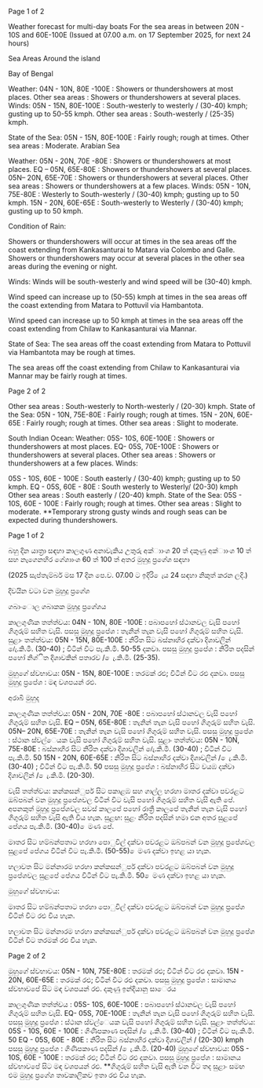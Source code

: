 Page 1 of 2

Weather forecast for multi-day boats For the sea areas in between 20N - 10S and 60E-100E (Issued at 07.00 a.m. on 17 September 2025, for next 24 hours)

Sea Areas Around the island

Bay of Bengal

Weather: 04N - 10N, 80E -100E : Showers or thundershowers at most places. Other sea areas : Showers or thundershowers at several places. Winds: 05N - 15N, 80E-100E : South-westerly to westerly / (30-40) kmph; gusting up to 50-55 kmph. Other sea areas : South-westerly / (25-35) kmph.

State of the Sea: 05N - 15N, 80E-100E : Fairly rough; rough at times. Other sea areas : Moderate. Arabian Sea

Weather: 05N - 20N, 70E -80E : Showers or thundershowers at most places. EQ – 05N, 65E-80E : Showers or thundershowers at several places. 05N– 20N, 65E-70E : Showers or thundershowers at several places. Other sea areas : Showers or thundershowers at a few places. Winds: 05N - 10N, 75E-80E : Westerly to South-westerly / (30-40) kmph; gusting up to 50 kmph. 15N - 20N, 60E-65E : South-westerly to Westerly / (30-40) kmph; gusting up to 50 kmph.

Condition of Rain:

Showers or thundershowers will occur at times in the sea areas off the coast extending from Kankasanturai to Matara via Colombo and Galle. Showers or thundershowers may occur at several places in the other sea areas during the evening or night.

Winds: Winds will be south-westerly and wind speed will be (30-40) kmph.

Wind speed can increase up to (50-55) kmph at times in the sea areas off the coast extending from Matara to Pottuvil via Hambantota.

Wind speed can increase up to 50 kmph at times in the sea areas off the coast extending from Chilaw to Kankasanturai via Mannar.

State of Sea: The sea areas off the coast extending from Matara to Pottuvil via Hambantota may be rough at times.

The sea areas off the coast extending from Chilaw to Kankasanturai via Mannar may be fairly rough at times.

Page 2 of 2

Other sea areas : South-westerly to North-westerly / (20-30) kmph. State of the Sea: 05N - 10N, 75E-80E : Fairly rough; rough at times. 15N - 20N, 60E-65E : Fairly rough; rough at times. Other sea areas : Slight to moderate.

South Indian Ocean: Weather: 05S- 10S, 60E-100E : Showers or thundershowers at most places. EQ- 05S, 70E-100E : Showers or thundershowers at several places. Other sea areas : Showers or thundershowers at a few places. Winds:

05S - 10S, 60E - 100E : South easterly / (30-40) kmph; gusting up to 50 kmph. EQ - 05S, 60E - 80E : South westerly to Westerly/ (20-30) kmph Other sea areas : South easterly / (20-40) kmph. State of the Sea: 05S - 10S, 60E - 100E : Fairly rough; rough at times. Other sea areas : Slight to moderate. **Temporary strong gusty winds and rough seas can be expected during thundershowers.

Page 1 of 2

බහු දින යාත්‍රා සඳහා කාලගුණ අනාවැකිය උතුරු අක්ාාංශ 20 ත් දකුණු අක්ාාංශ 10 ත් සහ නැගෙනහිර ගේශාාංශ 60 ත් 100 ත් අතර මුහුදු ප්‍රගේශ සඳහා

(2025 සැප්තැම්බර් මස 17 දින පෙ.ව. 07.00 ට ඉදිරි ෙැය 24 සඳහා නිකුත් කරන ලදි.)

දිවයින වටා වන මුහුදු ප්‍රගේශ

ගබාංොල ගබාකක මුහුදු ප්‍රගේශය

කාලගුණික තත්ත්වය: 04N - 10N, 80E -100E : පබාපහෝ ස්ථානවල වැසි පහෝ ගිගුරුම් සහිත වැසි. පසසු මුහුදු ප්‍රපේශ : තැනින් තැන වැසි පහෝ ගිගුරුම් සහිත වැසි. සුළාං තත්ත්වය: 05N - 15N, 80E-100E : නිරිත සිට බස්නාහිර දක්වා දිශාවලින් /ෙැ.කි.මී. (30-40) ; විටින් විට පැ.කි.මී. 50-55 දකවා. පසසු මුහුදු ප්‍රපේශ : නිරිත පදසින් පහෝ නිශ්ිත දිශාවකින් පතාරව / ෙැ.කි.මී. (25-35).

මුහුගේ ස්වභාවය: 05N - 15N, 80E-100E : තරමක් රළු; විටින් විට රළු දකවා. පසසු මුහුදු ප්‍රපේශ : මඳ වශපයන් රළු.

අරාබි මුහුද

කාලගුණික තත්ත්වය: 05N - 20N, 70E -80E : පබාපහෝ ස්ථානවල වැසි පහෝ ගිගුරුම් සහිත වැසි. EQ – 05N, 65E-80E : තැනින් තැන වැසි පහෝ ගිගුරුම් සහිත වැසි. 05N– 20N, 65E-70E : තැනින් තැන වැසි පහෝ ගිගුරුම් සහිත වැසි. පසසු මුහුදු ප්‍රපේශ : ස්ථාන ස්වල්ෙයක වැසි පහෝ ගිගුරුම් සහිත වැසි. සුළාං තත්ත්වය: 05N - 10N, 75E-80E : බස්නාහිර සිට නිරිත දක්වා දිශාවලින් /ෙැ.කි.මී. (30-40) ; විටින් විට පැ.කි.මී. 50 15N - 20N, 60E-65E : නිරිත සිට බස්නාහිර දක්වා දිශාවලින් / ෙැ.කි.මී. (30-40) ; විටින් විට පැ.කි.මී. 50 පසසු මුහුදු ප්‍රපේශ : බස්නාහිර සිට වයඹ දක්වා දිශාවලින් / ෙැ.කි.මී. (20-30).

වැසි තත්ත්වය: කන්කසන්ුපර් සිට පකාළඹ සහ ගාල්ල හරහා මාතර දක්වා පවරළට ඔබ්පබන් වන මුහුදු ප්‍රපේශවල විටින් විට වැසි පහෝ ගිගුරුම් සහිත වැසි ඇති පේ. අපනකුත් මුහුදු ප්‍රපේශවල සවස් කාලපේ පහෝ රාත්‍රී කාලපේ තැනින් තැන වැසි පහෝ ගිගුරුම් සහිත වැසි ඇති විය හැක. සුළඟ: සුළං නිරිත පදසින් හමා එන අතර සුළපේ පේගය පැ.කි.මී. (30-40) ෙමණ පේ.

මාතර සිට හම්බන්පතාට හරහා පොුවිල් දක්වා පවරළට ඔබ්පබන් වන මුහුදු ප්‍රපේශවල සුළපේ පේගය විටින් විට පැ.කි.මී. (50-55) ෙමණ දක්වා ඉහළ යා හැක.

හලාවත සිට මන්නාරම හරහා කන්කසන්ුපර් දක්වා පවරළට ඔබ්පබන් වන මුහුදු ප්‍රපේශවල සුළපේ පේගය විටින් විට පැ.කි.මී. 50 ෙමණ දක්වා ඉහළ යා හැක.

මුහුගේ ස්වභාවය:

මාතර සිට හම්බන්පතාට හරහා පොුවිල් දක්වා පවරළට ඔබ්පබන් වන මුහුදු ප්‍රපේශ විටින් විට රළු විය හැක.

හලාවත සිට මන්නාරම හරහා කන්කසන්ුපර් දක්වා පවරළට ඔබ්පබන් වන මුහුදු ප්‍රපේශ විටින් විට තරමක් රළු විය හැක.

Page 2 of 2

මුහුගේ ස්වභාවය: 05N - 10N, 75E-80E : තරමක් රළු; විටින් විට රළු දකවා. 15N - 20N, 60E-65E : තරමක් රළු; විටින් විට රළු දකවා. පසසු මුහුදු ප්‍රපේශ : සාමානය ස්වභාවපේ සිට මඳ වශපයන් රළු. දකුණු ඉන්දියානු සාෙරය

කාලගුණික තත්ත්වය : 05S- 10S, 60E-100E : පබාපහෝ ස්ථානවල වැසි පහෝ ගිගුරුම් සහිත වැසි. EQ- 05S, 70E-100E : තැනින් තැන වැසි පහෝ ගිගුරුම් සහිත වැසි. පසසු මුහුදු ප්‍රපේශ : ස්ථාන ස්වල්ෙයක වැසි පහෝ ගිගුරුම් සහිත වැසි. සුළාං තත්ත්වය: 05S - 10S, 60E - 100E : ගිණිපකාණ පදසින් / ෙැ.කි.මී. (30-40) ; විටින් විට පැ.කි.මී. 50 EQ - 05S, 60E - 80E : නිරිත සිට බස්නාහිර දක්වා දිශාවලින් / (20-30) kmph පසසු මුහුදු ප්‍රපේශ : ගිණිපකාණ පදසින් / ෙැ.කි.මී. (20-40) මුහුගේ ස්වභාවය: 05S - 10S, 60E - 100E : තරමක් රළු; විටින් විට රළු දකවා. පසසු මුහුදු ප්‍රපේශ : සාමානය ස්වභාවපේ සිට මඳ වශපයන් රළු. **ගිගුරුම් සහිත වැසි ඇති වන විට තද සුළාං සමඟ එම මුහුදු ප්‍රගේශ තාවකාලිකව ඉතා රළු විය හැක.